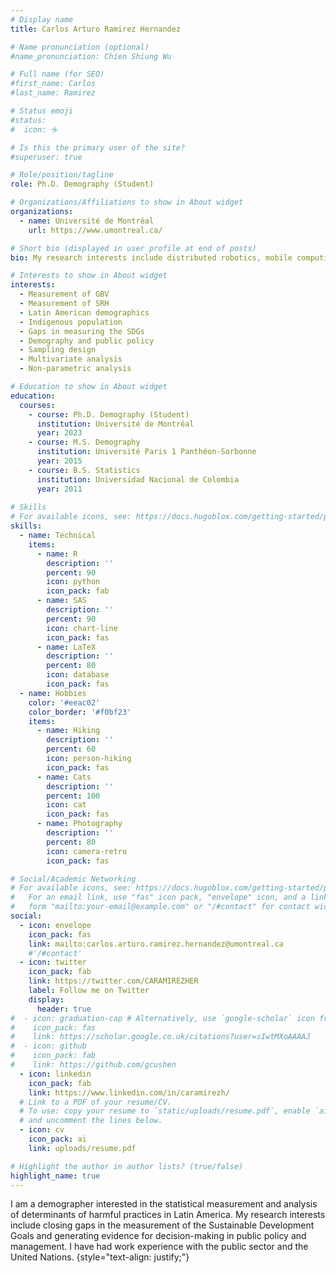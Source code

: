 ```yaml
---
# Display name
title: Carlos Arturo Ramirez Hernandez

# Name pronunciation (optional)
#name_pronunciation: Chien Shiung Wu

# Full name (for SEO)
#first_name: Carlos
#last_name: Ramirez

# Status emoji
#status:
#  icon: ☕️

# Is this the primary user of the site?
#superuser: true

# Role/position/tagline
role: Ph.D. Demography (Student)

# Organizations/Affiliations to show in About widget
organizations:
  - name: Université de Montréal
    url: https://www.umontreal.ca/

# Short bio (displayed in user profile at end of posts)
bio: My research interests include distributed robotics, mobile computing and programmable matter.

# Interests to show in About widget
interests:
  - Measurement of GBV
  - Measurement of SRH
  - Latin American demographics
  - Indigenous population
  - Gaps in measuring the SDGs
  - Demography and public policy
  - Sampling design
  - Multivariate analysis
  - Non-parametric analysis

# Education to show in About widget
education:
  courses:
    - course: Ph.D. Demography (Student)
      institution: Université de Montréal
      year: 2023
    - course: M.S. Demography
      institution: Université Paris 1 Panthéon-Sorbonne
      year: 2015
    - course: B.S. Statistics
      institution: Universidad Nacional de Colombia
      year: 2011
      
# Skills
# For available icons, see: https://docs.hugoblox.com/getting-started/page-builder/#icons
skills:
  - name: Technical
    items:
      - name: R
        description: ''
        percent: 90
        icon: python
        icon_pack: fab
      - name: SAS
        description: ''
        percent: 90
        icon: chart-line
        icon_pack: fas
      - name: LaTeX
        description: ''
        percent: 80
        icon: database
        icon_pack: fas
  - name: Hobbies
    color: '#eeac02'
    color_border: '#f0bf23'
    items:
      - name: Hiking
        description: ''
        percent: 60
        icon: person-hiking
        icon_pack: fas
      - name: Cats
        description: ''
        percent: 100
        icon: cat
        icon_pack: fas
      - name: Photography
        description: ''
        percent: 80
        icon: camera-retro
        icon_pack: fas

# Social/Academic Networking
# For available icons, see: https://docs.hugoblox.com/getting-started/page-builder/#icons
#   For an email link, use "fas" icon pack, "envelope" icon, and a link in the
#   form "mailto:your-email@example.com" or "/#contact" for contact widget.
social:
  - icon: envelope
    icon_pack: fas
    link: mailto:carlos.arturo.ramirez.hernandez@umontreal.ca
    #'/#contact'
  - icon: twitter
    icon_pack: fab
    link: https://twitter.com/CARAMIREZHER
    label: Follow me on Twitter
    display:
      header: true
#  - icon: graduation-cap # Alternatively, use `google-scholar` icon from `ai` icon pack
#    icon_pack: fas
#    link: https://scholar.google.co.uk/citations?user=sIwtMXoAAAAJ
#  - icon: github
#    icon_pack: fab
#    link: https://github.com/gcushen
  - icon: linkedin
    icon_pack: fab
    link: https://www.linkedin.com/in/caramirezh/
  # Link to a PDF of your resume/CV.
  # To use: copy your resume to `static/uploads/resume.pdf`, enable `ai` icons in `params.yaml`,
  # and uncomment the lines below.
  - icon: cv
    icon_pack: ai
    link: uploads/resume.pdf

# Highlight the author in author lists? (true/false)
highlight_name: true
---
```


I am a demographer interested in the statistical measurement and analysis of determinants of harmful practices in Latin America. My research interests include closing gaps in the measurement of the Sustainable Development Goals and generating evidence for decision-making in public policy and management. I have had work experience with the public sector and the United Nations.
{style="text-align: justify;"}
